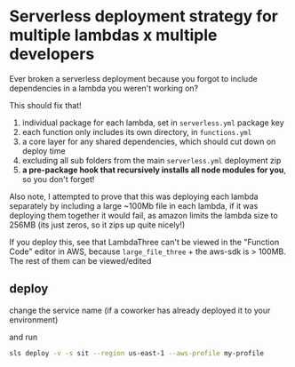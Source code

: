 # Serverless deployment strategy for multiple lambdas x multiple developers

Ever broken a serverless deployment because you forgot to include dependencies in a lambda you weren't working on?

This should fix that!

1. individual package for each lambda, set in `serverless.yml` package key
1. each function only includes its own directory, in `functions.yml`
1. a core layer for any shared dependencies, which should cut down on deploy time
1. excluding all sub folders from the main `serverless.yml` deployment zip
1. **a pre-package hook that recursively installs all node modules for you**, so you don't forget!

Also note, I attempted to prove that this was deploying each lambda separately by including a large ~100Mb file in each lambda, if it was deploying them together it would fail, as amazon limits the lambda size to 256MB (its just zeros, so it zips up quite nicely!)

If you deploy this, see that LambdaThree can't be viewed in the "Function Code" editor in AWS, because `large_file_three` + the aws-sdk is > 100MB.  The rest of them can be viewed/edited

## deploy

change the service name (if a coworker has already deployed it to your environment)

and run

```bash
sls deploy -v -s sit --region us-east-1 --aws-profile my-profile
```
